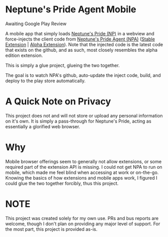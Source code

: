 # Neptune's Pride Agent Mobile
Awaiting Google Play Review

A mobile app that simply loads [Neptune's Pride (NP)](https://np.ironhelmet.com) in a webview and force-injects the client code from [Neptune's Pride Agent (NPA)](https://github.com/anicolao/npa) ([Stable Extension](https://chrome.google.com/webstore/detail/neptunes-pride-agent/gpcdekpemhpdcacfnafnflnlakelfefh) | [Alpha Extension](https://chrome.google.com/webstore/detail/neptunes-pride-agent-%CE%AC%CE%BB%CF%86%CE%B1/ndfajnjbmlanogpddbbjbbcoahhomaba)). Note that the injected code is the latest code that exists on the github, and as such, most closely resembles the alpha edition extension.

This is simply a glue project, glueing the two together.

The goal is to watch NPA's github, auto-update the inject code, build, and deploy to the play store automatically.

# A Quick Note on Privacy
This project does not and will not store or upload any personal information on it's own. It is simply a pass-through for Neptune's Pride, acting as essentially a glorified web browser.

# Why
Mobile browser offerings seem to generally not allow extensions, or some required part of the extension API is missing. I could not get NPA to run on mobile, which made me feel blind when accessing at work or on-the-go. Knowing the basics of how extensions and mobile apps work, I figured I could glue the two together forcibly, thus this project.

# NOTE
This project was created solely for my own use. PRs and bus reports are welcome, though I don't plan on providing any major level of support. For the most part, this project is provided as-is.
